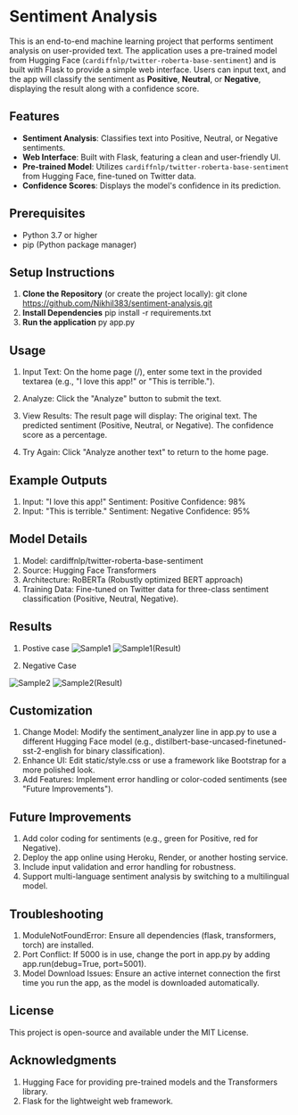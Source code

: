 # Sentiment Analysis 

This is an end-to-end machine learning project that performs sentiment analysis on user-provided text. The application uses a pre-trained model from Hugging Face (`cardiffnlp/twitter-roberta-base-sentiment`) and is built with Flask to provide a simple web interface. Users can input text, and the app will classify the sentiment as **Positive**, **Neutral**, or **Negative**, displaying the result along with a confidence score.

## Features
- **Sentiment Analysis**: Classifies text into Positive, Neutral, or Negative sentiments.
- **Web Interface**: Built with Flask, featuring a clean and user-friendly UI.
- **Pre-trained Model**: Utilizes `cardiffnlp/twitter-roberta-base-sentiment` from Hugging Face, fine-tuned on Twitter data.
- **Confidence Scores**: Displays the model's confidence in its prediction.
            

## Prerequisites
- Python 3.7 or higher
- pip (Python package manager)

## Setup Instructions
1. **Clone the Repository** (or create the project locally):
   git clone https://github.com/Nikhil383/sentiment-analysis.git
2. **Install Dependencies**
   pip install -r requirements.txt
3. **Run the application**
   py app.py
   
## Usage
1. Input Text: On the home page (/), enter some text in the provided   textarea (e.g., "I love this app!" or "This is terrible.").

2. Analyze: Click the "Analyze" button to submit the text.
3. View Results: The result page will display:
The original text.
The predicted sentiment (Positive, Neutral, or Negative).
The confidence score as a percentage.
4. Try Again: Click "Analyze another text" to return to the home page.



## Example Outputs
1. Input: "I love this app!"
Sentiment: Positive
Confidence: 98%
2. Input: "This is terrible."
Sentiment: Negative
Confidence: 95%


## Model Details
1. Model: cardiffnlp/twitter-roberta-base-sentiment
2. Source: Hugging Face Transformers
3. Architecture: RoBERTa (Robustly optimized BERT approach)
4. Training Data: Fine-tuned on Twitter data for three-class sentiment 
classification (Positive, Neutral, Negative).

## Results
1. Postive case
![Sample1](https://github.com/user-attachments/assets/cc9f198f-70c2-44c5-9193-7e30a1580195)
![Sample1(Result)](https://github.com/user-attachments/assets/0286a471-5071-4f6a-aa4b-775e0dd1265c)

2. Negative Case

![Sample2](https://github.com/user-attachments/assets/ddfe058b-9ed0-4b49-b522-ca6e16fa9c0f)
![Sample2(Result)](https://github.com/user-attachments/assets/2a9350bf-d0e6-46ed-8324-96efef17cd56)


## Customization
1. Change Model: Modify the sentiment_analyzer line in app.py to use a different Hugging Face model (e.g., distilbert-base-uncased-finetuned-sst-2-english for binary classification).
2. Enhance UI: Edit static/style.css or use a framework like Bootstrap for a more polished look.
3. Add Features: Implement error handling or color-coded sentiments (see "Future Improvements").


## Future Improvements
1. Add color coding for sentiments (e.g., green for Positive, red for Negative).
2. Deploy the app online using Heroku, Render, or another hosting service.
3. Include input validation and error handling for robustness.
4. Support multi-language sentiment analysis by switching to a multilingual model.


## Troubleshooting
1. ModuleNotFoundError: Ensure all dependencies (flask, transformers, torch) are installed.
2. Port Conflict: If 5000 is in use, change the port in app.py by adding app.run(debug=True, port=5001).
3. Model Download Issues: Ensure an active internet connection the first time you run the app, as the model is downloaded automatically.


## License
This project is open-source and available under the MIT License.

## Acknowledgments
1. Hugging Face for providing pre-trained models and the Transformers library.
2. Flask for the lightweight web framework.
